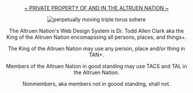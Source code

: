 <div align = "center"> <a href = "https://sites.google.com/view/thealtruennation/home"> ~ PRIVATE PROPERTY OF AND IN THE ALTRUEN NATION ~ </a>


![perpetually moving triple torus sohere](https://github.com/user-attachments/assets/9ee1b9d2-93f7-4f65-bb65-e15db4612ac3)


The Altruen Nation's Web Design System is Dr. Todd Allen Clark aka the King of the Altruen Nation encomapssing all persons, places, and things+.

The King of the Altruen Nation may use any person, place and/or thing in TAN+.

Members of the Altruen Nation in good standing may use TACS and TAL in the Altruen Nation.

Nonmembers, aka members not in goood standing, shall not.</div>
